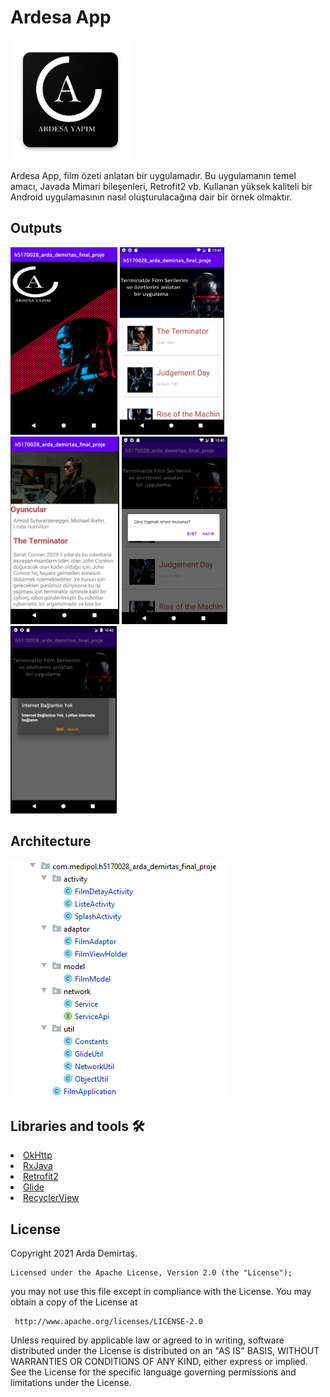 

# Ardesa App
![logo](https://raw.githubusercontent.com/Ardadrts/h5170028finalmobil/master/img/logo..png)
<p>Ardesa App, film özeti anlatan bir uygulamadır.
  Bu uygulamanın temel amacı, Javada Mimari bileşenleri, Retrofit2 vb. Kullanan yüksek kaliteli bir Android uygulamasının nasıl oluşturulacağına dair bir örnek olmaktır.
  
</p>

<h2 id="ekran">Outputs</h2>
<p>
  <img height= "300"  src="https://raw.githubusercontent.com/Ardadrts/h5170028finalmobil/master/Screens/e1ekrani.png" alt="e1ekrani" />
  <img height= "300"  src="https://raw.githubusercontent.com/Ardadrts/h5170028finalmobil/master/Screens/e2ekrani.png" alt="e2ekrani" />
  <img height= "300"  src="https://raw.githubusercontent.com/Ardadrts/h5170028finalmobil/master/Screens/e3ekrani.png" alt="e3ekrani" />
  <img height= "300"  src="https://raw.githubusercontent.com/Ardadrts/h5170028finalmobil/master/Screens/cikisdiyalogu.png" alt="cikisyapdiyalogu" />
  <img height= "300"  src="https://raw.githubusercontent.com/Ardadrts/h5170028finalmobil/master/Screens/internetdiyalog.png" alt="internetdiyalogu" />

</p>

## Architecture

![Architecture](https://raw.githubusercontent.com/Ardadrts/h5170028finalmobil/master/img/mimari..PNG)




## Libraries and tools 🛠
<li><a href="https://github.com/square/okhttp">OkHttp</a></li>
<li><a href="https://github.com/ReactiveX/RxJava">RxJava</a></li>
<li><a href="https://github.com/square/retrofit">Retrofit2</a></li>
<li><a href="https://github.com/bumptech/glide">Glide</a></li>
<li><a href="https://developer.android.com/jetpack/androidx/releases/recyclerview?hl=en">RecyclerView</a></li>



<h2 id="lisans">License</h2>

Copyright 2021 Arda Demirtaş.

    Licensed under the Apache License, Version 2.0 (the "License");
  you may not use this file except in compliance with the License.
  You may obtain a copy of the License at

     http://www.apache.org/licenses/LICENSE-2.0
  
  Unless required by applicable law or agreed to in writing, software
  distributed under the License is distributed on an "AS IS" BASIS,
  WITHOUT WARRANTIES OR CONDITIONS OF ANY KIND, either express or implied.
  See the License for the specific language governing permissions and
  limitations under the License.


